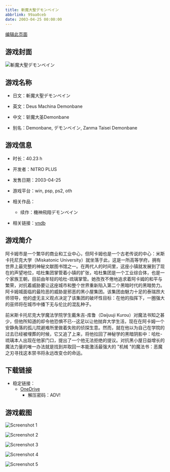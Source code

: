 ```yaml
---
title: 斬魔大聖デモンベイン
abbrlink: 99aa0ceb
date: 2003-04-25 00:00:00
---
```

[编辑此页面](https://github.com/ACG-3/ADV3-source/blob/main/source/_posts/games/%E6%96%AC%E9%AD%94%E5%A4%A7%E8%81%96%E3%83%87%E3%83%A2%E3%83%B3%E3%83%99%E3%82%A4%E3%83%B3.md)

## 游戏封面

![斬魔大聖デモンベイン](https://pan.timero.xyz/onedrive/img_lib_001/%E6%96%AC%E9%AD%94%E5%A4%A7%E8%81%96%E3%83%87%E3%83%A2%E3%83%B3%E3%83%99%E3%82%A4%E3%83%B3_cover.avif)


## 游戏名称

- 日文：斬魔大聖デモンベイン
- 英文：Deus Machina Demonbane
- 中文：斩魔大圣Demonbane

- 别名：Demonbane, デモンベイン, Zanma Taisei Demonbane


## 游戏信息

- 时长：40.23 h
- 开发者：NITRO PLUS
- 发售日期：2003-04-25
- 游戏平台：win, psp, ps2, oth
- 相关作品：
   - 续作：機神飛翔デモンベイン

- 相关链接：[vndb](https://vndb.org/v231)


## 游戏简介

阿卡姆市是一个繁华的商业和工业中心，但阿卡姆也是一个古老传说的中心：米斯卡托尼克大学（Miskatonic University）就坐落于此，这是一所高等学府，拥有世界上最完整的神秘文献图书馆之一。在两代人的时间里，这座小镇就发展到了现在的声望地位，哈杜集团掌管着小镇的扩张，哈杜集团是一个工业综合体，也是一个家族王朝，目前由年轻的哈杜-琉璃掌管。她孜孜不倦地追求着阿卡姆的和平与繁荣，对抗着威胁要让这座城市和整个世界重新陷入第二个黑暗时代的黑暗势力。阿卡姆城面临的最险恶的威胁是邪恶的黑小屋集团。该集团由魅力十足的泰瑞昂大师领导，他的虚无主义观点决定了该集团的破坏性目标：在他的指挥下，一圈强大的巫师将在城市中播下无与伦比的混乱种子。

前米斯卡托尼克大学魔法学院学生戴朱吉-库鲁（Daijuuji Kurou）对魔法书知之甚少，但他所知道的却令他恐惧不已--这足以让他抛弃大学生活，现在在阿卡姆一个安静角落的孤儿院避难所里做着失败的侦探生意。然而，就在他以为自己在学院的过去已经被埋葬的时候，它又追了上来，将他拉回了神秘学的黑暗阴影中：哈杜-琉璃本人出现在他家门口，提出了一个他无法拒绝的提议。对抗黑小屋日益增长的魔法力量的唯一办法就是找到并取回一本能激活最强大的 "机械 "的魔法书：恶魔之刃寻找这本禁书将永远改变仓的命运。




## 下载链接

- 稳定链接：
    - [OneDrive](https://pan.timero.xyz/onedrive/adv_lib_001/%E6%96%AC%E9%AD%94%E5%A4%A7%E8%81%96%E3%83%87%E3%83%A2%E3%83%B3%E3%83%99%E3%82%A4%E3%83%B3)
        - 解压密码：ADV!



## 游戏截图


![Screenshot 1](https://pan.timero.xyz/onedrive/img_lib_001/%E6%96%AC%E9%AD%94%E5%A4%A7%E8%81%96%E3%83%87%E3%83%A2%E3%83%B3%E3%83%99%E3%82%A4%E3%83%B3_Screenshot_1.avif)

![Screenshot 2](https://pan.timero.xyz/onedrive/img_lib_001/%E6%96%AC%E9%AD%94%E5%A4%A7%E8%81%96%E3%83%87%E3%83%A2%E3%83%B3%E3%83%99%E3%82%A4%E3%83%B3_Screenshot_2.avif)

![Screenshot 3](https://pan.timero.xyz/onedrive/img_lib_001/%E6%96%AC%E9%AD%94%E5%A4%A7%E8%81%96%E3%83%87%E3%83%A2%E3%83%B3%E3%83%99%E3%82%A4%E3%83%B3_Screenshot_3.avif)

![Screenshot 4](https://pan.timero.xyz/onedrive/img_lib_001/%E6%96%AC%E9%AD%94%E5%A4%A7%E8%81%96%E3%83%87%E3%83%A2%E3%83%B3%E3%83%99%E3%82%A4%E3%83%B3_Screenshot_4.avif)

![Screenshot 5](https://pan.timero.xyz/onedrive/img_lib_001/%E6%96%AC%E9%AD%94%E5%A4%A7%E8%81%96%E3%83%87%E3%83%A2%E3%83%B3%E3%83%99%E3%82%A4%E3%83%B3_Screenshot_5.avif)

